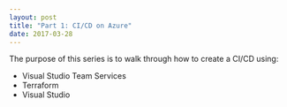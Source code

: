 ```yaml
---
layout: post
title: "Part 1: CI/CD on Azure"
date: 2017-03-28
---
```


The purpose of this series is to walk through how to create a CI/CD using:
- Visual Studio Team Services
- Terraform
- Visual Studio


